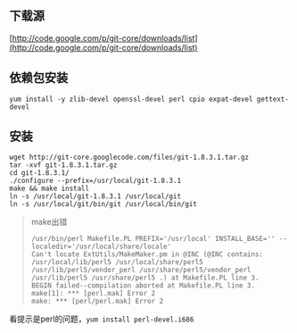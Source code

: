 ## 下载源
[http://code.google.com/p/git-core/downloads/list](http://code.google.com/p/git-core/downloads/list)

## 依赖包安装
```shell
yum install -y zlib-devel openssl-devel perl cpio expat-devel gettext-devel
```

## 安装
```shell
wget http://git-core.googlecode.com/files/git-1.8.3.1.tar.gz
tar -xvf git-1.8.3.1.tar.gz
cd git-1.8.3.1/
./configure --prefix=/usr/local/git-1.8.3.1
make && make install
ln -s /usr/local/git-1.8.3.1 /usr/local/git
ln -s /usr/local/git/bin/git /usr/local/bin/git
```

> make出错
> ```shell
> /usr/bin/perl Makefile.PL PREFIX='/usr/local' INSTALL_BASE='' --localedir='/usr/local/share/locale'
> Can't locate ExtUtils/MakeMaker.pm in @INC (@INC contains: /usr/local/lib/perl5 /usr/local/share/perl5 /usr/lib/perl5/vendor_perl /usr/share/perl5/vendor_perl /usr/lib/perl5 /usr/share/perl5 .) at Makefile.PL line 3.
> BEGIN failed--compilation aborted at Makefile.PL line 3.
> make[1]: *** [perl.mak] Error 2
> make: *** [perl/perl.mak] Error 2
> ```

看提示是perl的问题，`yum install perl-devel.i686`